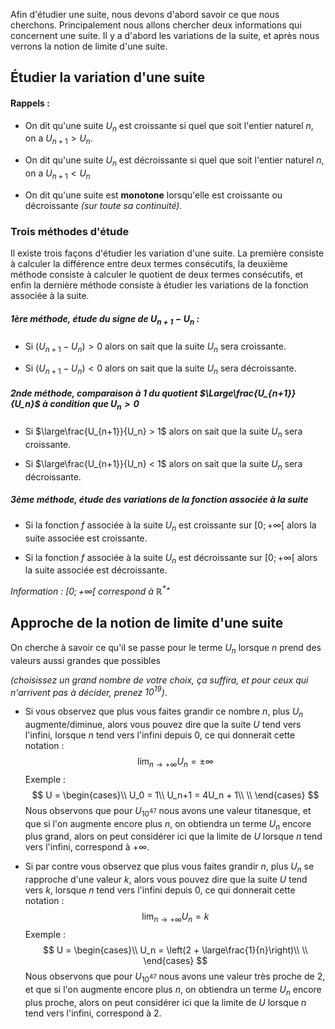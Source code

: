 Afin d'étudier une suite, nous devons d'abord savoir ce que nous cherchons. Principalement nous allons chercher deux informations qui concernent une suite. Il y a d'abord les variations de la suite, et après nous verrons la notion de limite d'une suite. 

## Étudier la variation d'une suite

#### Rappels :

- On dit qu'une suite $U_n$ est croissante si quel que soit l'entier naturel $n$, on a $U_{n+1} > U_n$.
- On dit qu'une suite $U_n$ est décroissante si quel que soit l'entier naturel $n$, on a $U_{n+1} < U_n$

- On dit qu'une suite est **monotone** lorsqu'elle est croissante ou décroissante *(sur toute sa continuité).*

### Trois méthodes d'étude 

Il existe trois façons d'étudier les variation d'une suite. La première consiste à calculer la différence entre deux termes consécutifs, la deuxième méthode consiste à calculer le quotient de deux termes consécutifs, et enfin la dernière méthode consiste à étudier les variations de la fonction associée à la suite.

##### 1ère méthode, étude du signe de $U_{n+1} - U_n$ :

- Si $(U_{n+1} - U_n) > 0$ alors on sait que la suite $U_n$ sera croissante.

- Si $(U_{n+1} - U_n) < 0$ alors on sait que la suite $U_n$ sera décroissante.

##### 2nde méthode, comparaison à 1 du quotient $\Large\frac{U_{n+1}}{U_n}$ à condition que $U_n > 0$

- Si $\large\frac{U_{n+1}}{U_n} > 1$ alors on sait que la suite $U_n$ sera croissante. 

- Si $\large\frac{U_{n+1}}{U_n} < 1$ alors on sait que la suite $U_n$ sera décroissante. 

##### 3ème méthode, étude des variations de la fonction associée à la suite

- Si la fonction $f$ associée à la suite $U_n$ est croissante sur $[0 ; +\infty[$ alors la suite associée est croissante.

- Si la fonction $f$ associée à la suite $U_n$ est décroissante sur $[0 ; +\infty[$ alors la suite associée est décroissante.

*Information : $[0;+\infty[$ correspond à $\mathbb{R}^{*+}$*



## Approche de la notion de limite d'une suite

On cherche à savoir ce qu'il se passe pour le terme $U_n$ lorsque $n$ prend des valeurs aussi grandes que possibles 

*(choisissez un grand nombre de votre choix, ça suffira, et pour ceux qui n'arrivent pas à décider, prenez $10^{19}$)*.

- Si vous observez que plus vous faites grandir ce nombre $n$, plus $U_n$ augmente/diminue, alors vous pouvez dire que la suite $U$ tend vers l'infini, lorsque $n$ tend vers l'infini depuis $0$, ce qui donnerait cette notation : 
$$
\lim_{n\to+\infty}U_n = \pm\infty
$$
Exemple : 
$$
U = \begin{cases}\\
U_0 = 1\\
U_n+1 = 4U_n + 1\\
\\
\end{cases}
$$
Nous observons que pour $U_{10^{47}}$ nous avons une valeur titanesque, et que si l'on augmente encore plus $n$, on obtiendra un terme $U_n$ encore plus grand, alors on peut considérer ici que la limite de $U$ lorsque $n$ tend vers l'infini, correspond à $+\infty$.

- Si par contre vous observez que plus vous faites grandir $n$, plus $U_n$ se rapproche d'une valeur $k$, alors vous pouvez dire que la suite $U$ tend vers $k$, lorsque $n$ tend vers l'infini depuis $0$, ce qui donnerait cette notation : 
$$
\lim_{n\to+\infty}U_n = k
$$
Exemple : 
$$
U = \begin{cases}\\
U_n = \left(2 + \large\frac{1}{n}\right)\\
\\
\end{cases}
$$
Nous observons que pour $U_{10^{47}}$ nous avons une valeur très proche de $2$, et que si l'on augmente encore plus $n$, on obtiendra un terme $U_n$ encore plus proche, alors on peut considérer ici que la limite de $U$ lorsque $n$ tend vers l'infini, correspond à $2$.